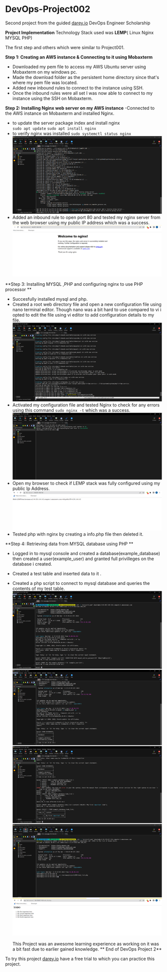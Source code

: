 # DevOps-Project002
Second project from the guided [darey.io](https://www.darey.io) DevOps Engineer Scholarship 

****Project Implementation****
Technology Stack used was **LEMP**( Linux Nginx MYSQL PHP)

The first step and others which were similar to Project001.

**Step 1: Creating an AWS instance & Connecting to it using Mobaxterm**
- Downloaded my pem file to access my AWS Ubuntu server using Mobaxterm on my windows pc.
- Made the download folder as the persistent home directory since that's where my pem file was located.
- Added new inbound rules to connect to the instance using SSH.
- Once the inbound rules were all set I was now able to connect to my instance using the SSH on Mobaxterm.

**Step 2: Installing Nginx web server on my AWS instance**
-Connected to the AWS instance on Mobaxterm and installed Nginx.
- to update the server package index and install nginx  
 `sudo apt update`
`sudo apt install nginx`
- to verify nginx was installed   `sudo systemctl status nginx`
 ![alt text](https://github.com/Ellawangari/DevOps-Project002/blob/main/Images/nginx1.PNG)
- Added an inbound rule to open port 80 and tested my nginx server from the web browser using my public IP address which was a success.
 ![alt text](https://github.com/Ellawangari/DevOps-Project002/blob/main/Images/nginx2.PNG)
 
 **Step 3: Installing MYSQL ,PHP and configuring nginx to use PHP processor **
 - Succesfully installed mysql and php.
 - Created a root web  directory file and open a new configuration file using  nano terminal editor. Though nano was a bit hard to use compared to vi i opted to edit the file using vi editor to add configuration details to my file.
     ![alt text](https://github.com/Ellawangari/DevOps-Project002/blob/main/Images/php1.PNG)
 -  Activated my configuration file and tested Nginx  to check for any errors using this command `sudo nginx -t` which was a success.
      ![alt text](https://github.com/Ellawangari/DevOps-Project002/blob/main/Images/php2.PNG)
 - Open my browser to check if LEMP stack was fully configured using my public Ip Address.
     ![alt text](https://github.com/Ellawangari/DevOps-Project002/blob/main/Images/php4.PNG)
 - Tested php with nginx by creating a info.php file then deleted it.
 
  
 **Step 4: Retrieving data from MYSQL database using PHP **
 - Logged in to mysql console and  created a database(example_database) then created a user(example_user) and granted full privilleges on the database i created.
 - Created a test table and inserted data to it .
 - Created a php script to connect to mysql database and queries the contents of my test table.
   ![alt text](https://github.com/Ellawangari/DevOps-Project002/blob/main/Images/mysqldb2.PNG)
   ![alt text](https://github.com/Ellawangari/DevOps-Project002/blob/main/Images/mysqldb3.PNG)
   ![alt text](https://github.com/Ellawangari/DevOps-Project002/blob/main/Images/mysqldb4.PNG)
   ![alt text](https://github.com/Ellawangari/DevOps-Project002/blob/main/Images/mysqldb5.PNG)
   ![alt text](https://github.com/Ellawangari/DevOps-Project002/blob/main/Images/mysqldb6.PNG)
   
   
   This Project was an awesome learning experience as working on it was a bit fast due to earlier gained knowledge.
   **
End of DevOps Project 2**

To try this project  [darey.io](https://www.darey.io) have a free trial to which you can practice this project.

